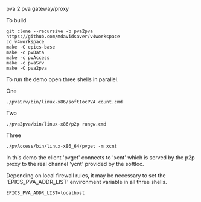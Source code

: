 pva 2 pva gateway/proxy


To build


```shell
git clone --recursive -b pva2pva https://github.com/mdavidsaver/v4workspace
cd v4workspace
make -C epics-base
make -c pvData
make -c pvAccess
make -c pvaSrv
make -C pva2pva
```

To run the demo open three shells in parallel.

One

```shell
./pvaSrv/bin/linux-x86/softIocPVA count.cmd
```

Two

```shell
./pva2pva/bin/linux-x86/p2p rungw.cmd
```

Three

```shell
./pvAccess/bin/linux-x86_64/pvget -m xcnt
```

In this demo the client 'pvget' connects to 'xcnt'
which is served by the p2p proxy to the real channel
'ycnt' provided by the softIoc.


Depending on local firewall rules, it may be necessary to
set the 'EPICS_PVA_ADDR_LIST' environment variable in
all three shells.

```shell
EPICS_PVA_ADDR_LIST=localhost
```
